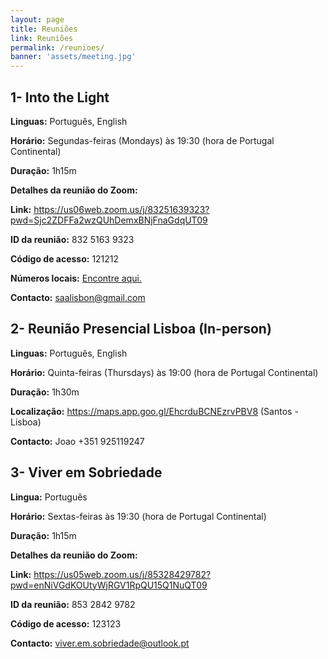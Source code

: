 ```yaml
---
layout: page
title: Reuniões
link: Reuniões
permalink: /reunioes/
banner: 'assets/meeting.jpg'
---
```


## 1- Into the Light

**Linguas:** Português, English

**Horário:** Segundas-feiras (Mondays) às 19:30 (hora de Portugal Continental)

**Duração:** 1h15m

**Detalhes da reunião do Zoom:**

**Link:** <https://us06web.zoom.us/j/83251639323?pwd=Sjc2ZDFFa2wzQUhDemxBNjFnaGdqUT09>

**ID da reunião:** 832 5163 9323

**Código de acesso:** 121212

**Números locais:** <a href="https://us06web.zoom.us/u/kxOybRuDb" target="_blank">Encontre aqui.</a>

**Contacto:** [saalisbon@gmail.com](mailto:saalisbon@gmail.com)


<!-- ## 2- Viver em Sobriedade

**Lingua:** Português

**Horário:** Quartas-feiras às 19:30 (hora de Portugal Continental)

**Duração:** 1h15m

**Detalhes da reunião do Zoom:**

**Link:** <https://us05web.zoom.us/j/85328429782?pwd=enNiVGdKOUtyWjRGV1RpQU15Q1NuQT09>

**ID da reunião:** 853 2842 9782

**Código de acesso:** 123123

**Contacto:** [viver.em.sobriedade@outlook.pt](mailto:viver.em.sobriedade@outlook.pt) -->


## 2- Reunião Presencial Lisboa (In-person)

**Linguas:** Português, English

**Horário:** Quinta-feiras (Thursdays) às 19:00 (hora de Portugal Continental)

**Duração:** 1h30m

**Localização:** <https://maps.app.goo.gl/EhcrduBCNEzrvPBV8> (Santos - Lisboa)

**Contacto:** Joao +351 925119247


## 3- Viver em Sobriedade

**Lingua:** Português

**Horário:** Sextas-feiras às 19:30 (hora de Portugal Continental)

**Duração:** 1h15m

**Detalhes da reunião do Zoom:**

**Link:** <https://us05web.zoom.us/j/85328429782?pwd=enNiVGdKOUtyWjRGV1RpQU15Q1NuQT09>

**ID da reunião:** 853 2842 9782

**Código de acesso:** 123123

**Contacto:** [viver.em.sobriedade@outlook.pt](mailto:viver.em.sobriedade@outlook.pt)